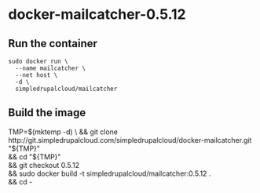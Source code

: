 docker-mailcatcher-0.5.12
=========================

Run the container
-----------------

    sudo docker run \
      --name mailcatcher \
      --net host \
      -d \
      simpledrupalcloud/mailcatcher

Build the image
---------------

  TMP=$(mktemp -d) \
    && git clone http://git.simpledrupalcloud.com/simpledrupalcloud/docker-mailcatcher.git "${TMP}" \
    && cd "${TMP}" \
    && git checkout 0.5.12 \
    && sudo docker build -t simpledrupalcloud/mailcatcher:0.5.12 . \
    && cd -